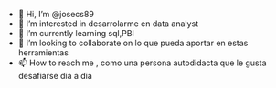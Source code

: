 - 👋 Hi, I’m @josecs89
- 👀 I’m interested in desarrolarme en data analyst
- 🌱 I’m currently learning sql,PBI
- 💞️ I’m looking to collaborate on lo que pueda aportar en estas herramientas
- 📫 How to reach me , como una persona autodidacta que le gusta desafiarse dia a dia

<!---
josecs89/josecs89 is a ✨ special ✨ repository because its `README.md` (this file) appears on your GitHub profile.
You can click the Preview link to take a look at your changes.
--->
